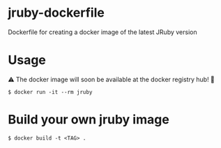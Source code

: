# jruby-dockerfile
Dockerfile for creating a docker image of the latest JRuby version

# Usage
:warning: The docker image will soon be available at the docker registry hub! :rocket:

```
$ docker run -it --rm jruby
```

# Build your own jruby image
```
$ docker build -t <TAG> .
```
